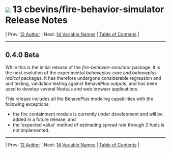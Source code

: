 #  ![](favicon.png) 13 cbevins/fire-behavior-simulator Release Notes

| Prev: [12 Author](./12_Author.md) | Next: [14 Variable Names](./14_VariableNames.md) | [Table of Contents](../README.md) |

---

## 0.4.0 Beta

While this is the initial release of the *fire-behavior-simulator* package, it is the next evolution of the experimental *behaveplus-core* and *behaveplus-radical* packages.  It has therefore undergone considerable regression and unit testing, validation testing against BehavePlus outputs, and has been used to develop several NodeJs and web browser applications.

This release includes all the BehavePlus modeling capabilities with the following exceptions:
 - the fire containment module is currently under development and will be added in a future release, and
 - the 'expected value' method of estimating spread rate through 2 fuels is not implemented.

---

| Prev: [12 Author](./12_Author.md) | Next: [14 Variable Names](./14_VariableNames.md) | [Table of Contents](../README.md) |
